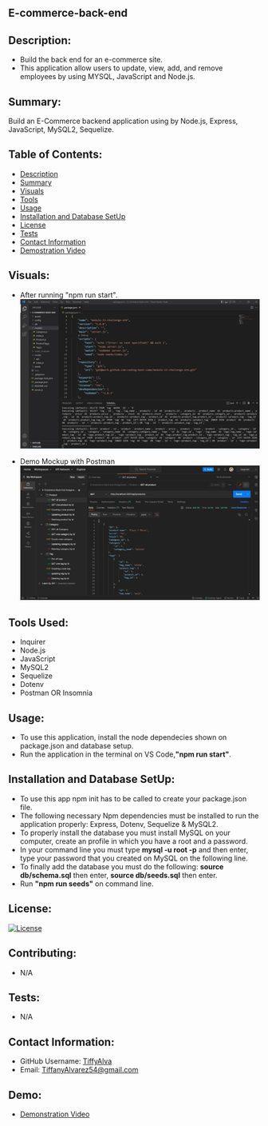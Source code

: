## E-commerce-back-end 


 ## Description:
 -  Build the back end for an e-commerce site.
 - This application allow users to update, view, add, and remove employees by using MYSQL, JavaScript and Node.js.

 ## Summary:
 Build an E-Commerce backend application using by Node.js, Express, JavaScript, MySQL2, Sequelize.

 ## Table of Contents:
 * [Description](#description)
 * [Summary](#summary)
 * [Visuals](#visuals)
 * [Tools](#tools-used)
 * [Usage](#usage)
 * [Installation and Database SetUp](#installation-and-database-setup)
 * [License](#license)
 * [Tests](#tests)
 * [Contact Information](#contact-information)
 * [Demostration Video](#demo)

 ## Visuals: 
 - After running "npm run start".
 ![](./assets/images/e-commerce-mockup.jpg)

 - Demo Mockup with Postman
 ![](./assets/images/demo-postman-mockup.jpg)

 ## Tools Used:
 - Inquirer
 - Node.js
 - JavaScript
 - MySQL2
 - Sequelize
 - Dotenv
 - Postman OR Insomnia

 <!-- ## Deployed Link on Heroku: 
 - https://tiffyalva-e-commerce-back-end.herokuapp.com/ -->

 ## Usage:
 - To use this application, install the node dependecies shown on package.json and database setup. 
 - Run the application in the terminal on VS Code,<b>"npm run start"</b>. 

 ## Installation and Database SetUp:
- To use this app npm init has to be called to create your package.json file.
- The following necessary Npm dependencies must be installed to run the application properly: Express, Dotenv, Sequelize & MySQL2.
- To properly install the database you must install MySQL on your computer, create an profile in which you have a root and a password.
- In your command line you must type <b>mysql -u root -p</b> and then enter, type your password that you created on MySQL on the following line.
- To finally add the database you must do the following: <b>source db/schema.sql</b> then enter, <b>source db/seeds.sql</b> then enter.
- Run <b>"npm run seeds"</b> on command line.

## License:
[![License](https://img.shields.io/badge/License-Apache_2.0-blue.svg)](https://opensource.org/licenses/Apache-2.0)

## Contributing:
- N/A

## Tests:
- N/A

## Contact Information:
* GitHub Username: <a href="https://github.com/TiffyAlva">TiffyAlva</a>
* Email: <a href="malito:TiffanyAlvarez54@gmail.com">TiffanyAlvarez54@gmail.com

## Demo:
- <a href="https://drive.google.com/file/d/1pL5TsA2uTrmZKBwzjoQIR5vFMBOZjMaQ/view?usp=share_link">Demonstration Video</a> 